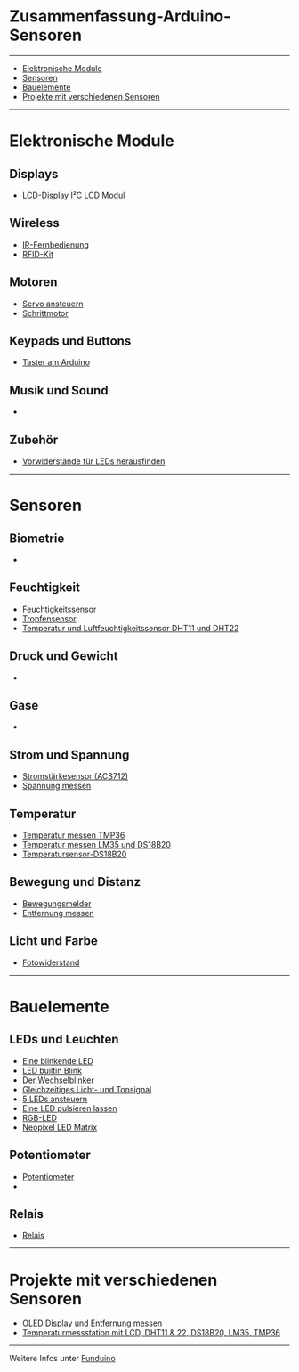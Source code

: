 # Zusammenfassung-Arduino-Sensoren
--------------------------------------

- [Elektronische Module](https://github.com/Linu-Tec/Zusammenfassung-Arduino-Sensoren/tree/main?tab=readme-ov-file#elektronische-module)
- [Sensoren](https://github.com/Linu-Tec/Zusammenfassung-Arduino-Sensoren/tree/main?tab=readme-ov-file#sensoren)
- [Bauelemente](https://github.com/Linu-Tec/Zusammenfassung-Arduino-Sensoren/tree/main?tab=readme-ov-file#bauelemente)
- [Projekte mit verschiedenen Sensoren](https://github.com/Linu-Tec/Zusammenfassung-Arduino-Sensoren/tree/main?tab=readme-ov-file#projekte-mit-verschiedenen-sensoren)


--------------------------------------
# Elektronische Module

## Displays
- [LCD-Display I²C LCD Modul](https://github.com/Linu-Tec/LCD-Display)
## Wireless
- [IR-Fernbedienung](https://github.com/Linu-Tec/Fernbedienung)
- [RFID-Kit](https://github.com/Linu-Tec/RFID-Kit)
## Motoren
- [Servo ansteuern](https://github.com/Linu-Tec/Servo-ansteuern)
- [Schrittmotor](https://github.com/Linu-Tec/Schrittmotor)
## Keypads und Buttons
- [Taster am Arduino](https://github.com/Linu-Tec/Taster-am-Arduino)
## Musik und Sound
- []()
## Zubehör
- [Vorwiderstände für LEDs herausfinden](https://github.com/Linu-Tec/Widerstaende)



--------------------------------------
# Sensoren


## Biometrie
- []()
## Feuchtigkeit
- [Feuchtigkeitssensor](https://github.com/Linu-Tec/Feuchtigkeitssensor)
- [Tropfensensor](https://github.com/Linu-Tec/Tropfensensor)
- [Temperatur und Luftfeuchtigkeitssensor DHT11 und DHT22](https://github.com/Linu-Tec/Temperatur-und-Luftfeuchtigkeitssensor-DHT11-und-DHT22)
## Druck und Gewicht
- []()
## Gase
- []()
## Strom und Spannung
- [Stromstärkesensor (ACS712)](https://github.com/Linu-Tec/Stromstaerkesensor-ACS712)
- [Spannung messen](https://github.com/Linu-Tec/Spannung-messen)
## Temperatur
- [Temperatur messen TMP36](https://github.com/Linu-Tec/Temperatur-messen)
- [Temperatur messen LM35 und DS18B20](https://github.com/Linu-Tec/Temperatur-messen-Zusatz)
- [Temperatursensor-DS18B20](https://github.com/Linu-Tec/Temperatursensor-DS18B20)
## Bewegung und Distanz
- [Bewegungsmelder](https://github.com/Linu-Tec/Bewegungsmelder)
- [Entfernung messen](https://github.com/Linu-Tec/Entfernung-messen)
## Licht und Farbe
- [Fotowiderstand](https://github.com/Linu-Tec/Fotowiderstand)



--------------------------------------
# Bauelemente


## LEDs und Leuchten
- [Eine blinkende LED](https://github.com/Linu-Tec/Eine-blinkende-LED)
- [LED builtin Blink](https://github.com/Linu-Tec/Arduino-LED-builtin-Blink-)
- [Der Wechselblinker](https://github.com/Linu-Tec/Der-Wechselblinker)
- [Gleichzeitiges Licht- und Tonsignal](https://github.com/Linu-Tec/Gleichzeitiges-Licht--und-Tonsignal)
- [5 LEDs ansteuern](https://github.com/Linu-Tec/Arduino-5-LEDs-ansteuern)
- [Eine LED pulsieren lassen](https://github.com/Linu-Tec/Eine-LED-pulsieren-lassen)
- [RGB-LED](https://github.com/Linu-Tec/RGB-LED)
- [Neopixel LED Matrix](https://github.com/Linu-Tec/Neopixel-LED-Matrix)
## Potentiometer
- [Potentiometer](https://github.com/Linu-Tec/Potentiometer)
- []()
## Relais
- [Relais](https://github.com/Linu-Tec/Relais)


--------------------------------------
# Projekte mit verschiedenen Sensoren
- [OLED Display und Entfernung messen](https://github.com/Linu-Tec/OLED-Display-und-Entfernung-messen)
- [Temperaturmessstation mit LCD, DHT11 & 22, DS18B20, LM35, TMP36](https://github.com/Linu-Tec/Temperaturmessstation)



--------------------------------------
Weitere Infos unter [Funduino](https://funduino.de/)

